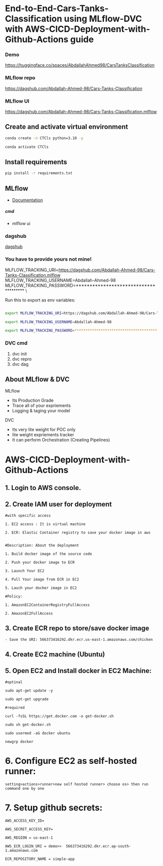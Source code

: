 # End-to-End-Cars-Tanks-Classification using MLflow-DVC with AWS-CICD-Deployment-with-Github-Actions guide 

### Demo
https://huggingface.co/spaces/AbdallahAhmed98/CarsTanksClassification

### MLflow repo
https://dagshub.com/Abdallah-Ahmed-98/Cars-Tanks-Classification

### MLflow UI
https://dagshub.com/Abdallah-Ahmed-98/Cars-Tanks-Classification.mlflow

## Create and activate virtual environment

```bash
conda create -n CTCls python=3.10 -y
```
```bash
conda activate CTCls
```

## Install requirements

```bash
pip install -r requirements.txt
```



## MLflow

- [Documentation](https://mlflow.org/docs/latest/index.html)

##### cmd
- mlflow ui

### dagshub
[dagshub](https://dagshub.com/)

### You have to provide yours not mine!

MLFLOW_TRACKING_URI=https://dagshub.com/Abdallah-Ahmed-98/Cars-Tanks-Classification.mlflow \
MLFLOW_TRACKING_USERNAME=Abdallah-Ahmed-98 \
MLFLOW_TRACKING_PASSWORD=************************************** \

Run this to export as env variables:

```bash

export MLFLOW_TRACKING_URI=https://dagshub.com/Abdallah-Ahmed-98/Cars-Tanks-Classification.mlflow

export MLFLOW_TRACKING_USERNAME=Abdallah-Ahmed-98 

export MLFLOW_TRACKING_PASSWORD=**************************************

```



### DVC cmd

1. dvc init
2. dvc repro
3. dvc dag


## About MLflow & DVC

MLflow

 - Its Production Grade
 - Trace all of your expriements
 - Logging & taging your model


DVC 

 - Its very lite weight for POC only
 - lite weight expriements tracker
 - It can perform Orchestration (Creating Pipelines)



# AWS-CICD-Deployment-with-Github-Actions

## 1. Login to AWS console.

## 2. Create IAM user for deployment

	#with specific access

	1. EC2 access : It is virtual machine

	2. ECR: Elastic Container registry to save your docker image in aws


	#Description: About the deployment

	1. Build docker image of the source code

	2. Push your docker image to ECR

	3. Launch Your EC2 

	4. Pull Your image from ECR in EC2

	5. Lauch your docker image in EC2

	#Policy:

	1. AmazonEC2ContainerRegistryFullAccess

	2. AmazonEC2FullAccess

	
## 3. Create ECR repo to store/save docker image
    - Save the URI: 566373416292.dkr.ecr.us-east-1.amazonaws.com/chicken

	
## 4. Create EC2 machine (Ubuntu) 

## 5. Open EC2 and Install docker in EC2 Machine:
	
	
	#optinal

	sudo apt-get update -y

	sudo apt-get upgrade
	
	#required

	curl -fsSL https://get.docker.com -o get-docker.sh

	sudo sh get-docker.sh

	sudo usermod -aG docker ubuntu

	newgrp docker
	
# 6. Configure EC2 as self-hosted runner:
    setting>actions>runner>new self hosted runner> choose os> then run command one by one


# 7. Setup github secrets:

    AWS_ACCESS_KEY_ID=

    AWS_SECRET_ACCESS_KEY=

    AWS_REGION = us-east-1

    AWS_ECR_LOGIN_URI = demo>>  566373416292.dkr.ecr.ap-south-1.amazonaws.com

    ECR_REPOSITORY_NAME = simple-app

